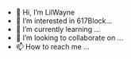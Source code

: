 - 👋 Hi, I’m LilWayne
- 👀 I’m interested in 617Block...
- 🌱 I’m currently learning ...
- 💞️ I’m looking to collaborate on ...
- 📫 How to reach me ...

<!---
Artgraphy/Artgraphy is a ✨ special ✨ repository because its `README.md` (this file) appears on your GitHub profile.
You can click the Preview link to take a look at your changes.
--->
